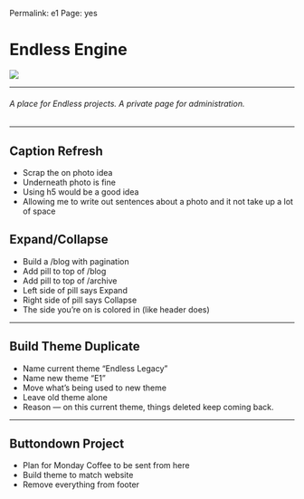 
Permalink: e1
Page: yes

# Endless Engine

![](https://aws1.discourse-cdn.com/business5/uploads/etarc/original/2X/2/27af13103e001f0f64fb1c71348111c65bb660fe.png)

---- 

###### A place for Endless projects. A private page for administration.

---- 

## Caption Refresh

- Scrap the on photo idea
- Underneath photo is fine
- Using h5 would be a good idea
- Allowing me to write out sentences about a photo and it not take up a lot of space

## Expand/Collapse

- Build a /blog with pagination
- Add pill to top of /blog
- Add pill to top of /archive
- Left side of pill says Expand
- Right side of pill says Collapse
- The side you’re on is colored in (like header does)

---- 

## Build Theme Duplicate


- Name current theme “Endless Legacy”
- Name new theme “E1”
- Move what’s being used to new theme
- Leave old theme alone
- Reason — on this current theme, things deleted keep coming back.

---- 

## Buttondown Project

- Plan for Monday Coffee to be sent from here
- Build theme to match website
- Remove everything from footer
